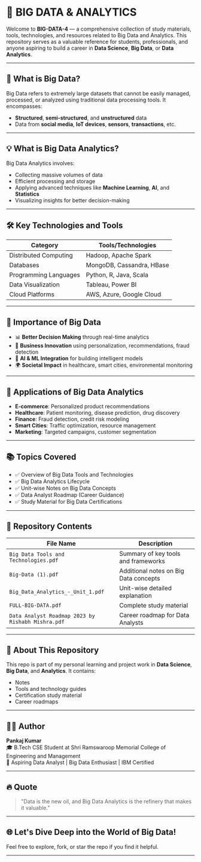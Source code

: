 # 📘 BIG DATA & ANALYTICS

Welcome to **BIG-DATA-4** — a comprehensive collection of study materials, tools, technologies, and resources related to Big Data and Analytics. This repository serves as a valuable reference for students, professionals, and anyone aspiring to build a career in **Data Science**, **Big Data**, or **Data Analytics**.

---

## 📖 What is Big Data?

Big Data refers to extremely large datasets that cannot be easily managed, processed, or analyzed using traditional data processing tools. It encompasses:
- **Structured**, **semi-structured**, and **unstructured** data
- Data from **social media**, **IoT devices**, **sensors**, **transactions**, etc.

---

## 💡 What is Big Data Analytics?

Big Data Analytics involves:
- Collecting massive volumes of data
- Efficient processing and storage
- Applying advanced techniques like **Machine Learning**, **AI**, and **Statistics**
- Visualizing insights for better decision-making

---

## 🛠️ Key Technologies and Tools

| Category                | Tools/Technologies                                 |
|------------------------|-----------------------------------------------------|
| Distributed Computing  | Hadoop, Apache Spark                                |
| Databases              | MongoDB, Cassandra, HBase                           |
| Programming Languages  | Python, R, Java, Scala                              |
| Data Visualization     | Tableau, Power BI                                   |
| Cloud Platforms        | AWS, Azure, Google Cloud                            |

---

## 🚀 Importance of Big Data

- 📊 **Better Decision Making** through real-time analytics
- 🏢 **Business Innovation** using personalization, recommendations, fraud detection
- 🧠 **AI & ML Integration** for building intelligent models
- 🌍 **Societal Impact** in healthcare, smart cities, environmental monitoring

---

## 🧠 Applications of Big Data Analytics

- **E-commerce**: Personalized product recommendations
- **Healthcare**: Patient monitoring, disease prediction, drug discovery
- **Finance**: Fraud detection, credit risk modeling
- **Smart Cities**: Traffic optimization, resource management
- **Marketing**: Targeted campaigns, customer segmentation

---

## 📚 Topics Covered

- ✅ Overview of Big Data Tools and Technologies
- ✅ Big Data Analytics Lifecycle
- ✅ Unit-wise Notes on Big Data Concepts
- ✅ Data Analyst Roadmap (Career Guidance)
- ✅ Study Material for Big Data Certifications

---

## 📂 Repository Contents

| File Name                                | Description                                |
|------------------------------------------|--------------------------------------------|
| `Big Data Tools and Technologies.pdf`    | Summary of key tools and frameworks         |
| `Big-Data (1).pdf`                        | Additional notes on Big Data concepts       |
| `Big_Data_Analytics_-_Unit_1.pdf`        | Unit-wise detailed explanation              |
| `FULL-BIG-DATA.pdf`                      | Complete study material                     |
| `Data Analyst Roadmap 2023 by Rishabh Mishra.pdf` | Career roadmap for Data Analysts    |

---

## 🎯 About This Repository

This repo is part of my personal learning and project work in **Data Science**, **Big Data**, and **Analytics**. It contains:
- Notes
- Tools and technology guides
- Certification study material
- Career roadmaps

---

## 🧑‍💻 Author

**Pankaj Kumar**  
🎓 B.Tech CSE Student at Shri Ramswaroop Memorial College of Engineering and Management  
💼 Aspiring Data Analyst | Big Data Enthusiast | IBM Certified  

---

## 🔥 Quote

> "Data is the new oil, and Big Data Analytics is the refinery that makes it valuable."

---

## 🌐 Let's Dive Deep into the World of Big Data!

Feel free to explore, fork, or star the repo if you find it helpful.

---

